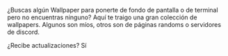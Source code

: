 ¿Buscas algún Wallpaper para ponerte de fondo de pantalla o de terminal pero no encuentras ninguno? Aquí te traigo una gran colección de wallpapers. Algunos son míos, otros son de páginas randoms o servidores de discord. 

¿Recibe actualizaciones? Sí
